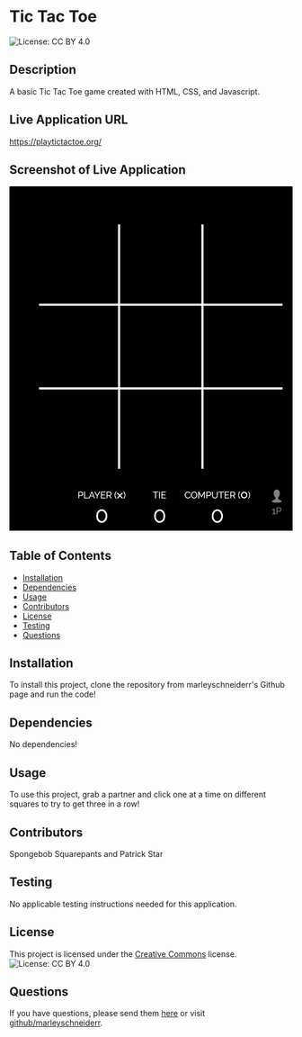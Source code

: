 # Tic Tac Toe 
![License: CC BY 4.0](https://img.shields.io/badge/License-CC%20BY%204.0-lightgrey.svg)
## Description
A basic Tic Tac Toe game created with HTML, CSS, and Javascript.

## Live Application URL
https://playtictactoe.org/

## Screenshot of Live Application
![alt-text](./images/tic.png)

## Table of Contents
* [Installation](#installation)
* [Dependencies](#dependencies)
* [Usage](#usage)
* [Contributors](#contributors)
* [License](#license)
* [Testing](#testing)
* [Questions](#questions)

## Installation
To install this project, clone the repository from marleyschneiderr's Github page and run the code!

## Dependencies 
No dependencies!

## Usage
To use this project, grab a partner and click one at a time on different squares to try to get three in a row! 

## Contributors 
Spongebob Squarepants and Patrick Star

## Testing
No applicable testing instructions needed for this application.

## License

This project is licensed under the [Creative Commons](https://creativecommons.org/licenses/by/4.0/) license. ![License: CC BY 4.0](https://img.shields.io/badge/License-CC%20BY%204.0-lightgrey.svg)

## Questions
If you have questions, please send them [here](mailto:marleysue@gmail.com?subject=[GitHub]%20Dev%20Connect) or visit [github/marleyschneiderr](https://github.com/marleyschneiderr).